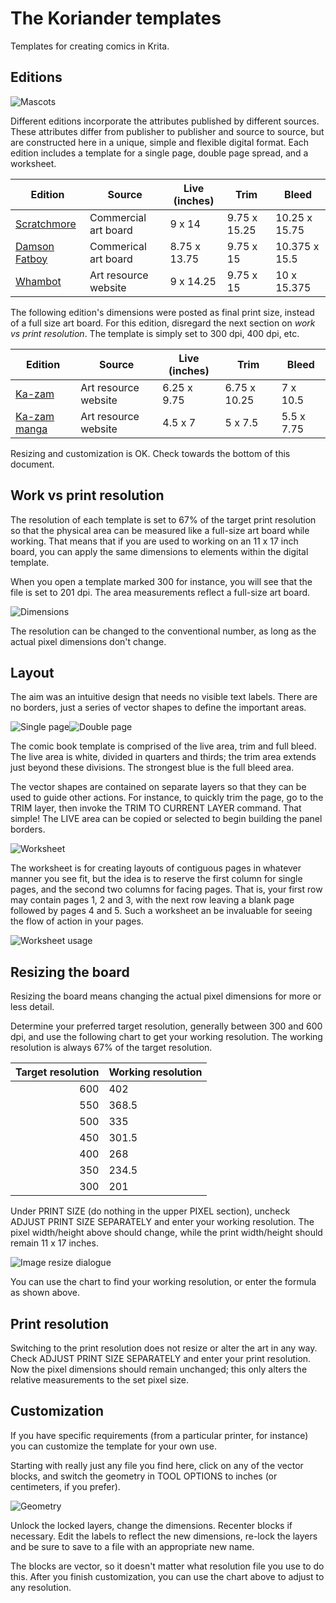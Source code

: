 # The Koriander templates

Templates for creating comics in Krita.

## Editions

![Mascots](img/mascots.png)

Different editions incorporate the attributes published by different sources. These attributes differ from publisher to publisher and source to source, but are constructed here in a unique, simple and flexible digital format. Each edition includes a template for a single page, double page spread, and a worksheet.

Edition                                                                                   | Source                | Live (inches) | Trim          | Bleed
----------------------------------------------------------------------------------------- | --------------------- | ------------- | ------------- | -------------
[Scratchmore](https://github.com/ko-koriander/ko-templates/tree/main/scratchmore-edition) | Commercial art board  | 9 x 14        | 9.75 x 15.25  | 10.25 x 15.75
[Damson Fatboy](https://github.com/ko-koriander/ko-templates/tree/main/damson-edition)    | Commerical art board  | 8.75 x 13.75  | 9.75 x 15     | 10.375 x 15.5
[Whambot](https://github.com/ko-koriander/ko-templates/tree/main/whambot-edition)         | Art resource website  | 9 x 14.25     | 9.75 x 15     | 10 x 15.375

The following edition's dimensions were posted as final print size, instead of a full size art board. For this edition, disregard the next section on *work vs print resolution*. The template is simply set to 300 dpi, 400 dpi, etc.

Edition                                                                               | Source                | Live (inches) | Trim          | Bleed
------------------------------------------------------------------------------------- | --------------------- | ------------- | ------------- | --------
[Ka-zam](https://github.com/ko-koriander/ko-templates/tree/main/kazam-edition)        | Art resource website  | 6.25 x 9.75   | 6.75 x 10.25  | 7 x 10.5
[Ka-zam manga](https://github.com/ko-koriander/ko-templates/tree/main/kazam-edition)  | Art resource website  | 4.5 x 7       | 5 x 7.5       | 5.5 x 7.75

Resizing and customization is OK. Check towards the bottom of this document.

## Work vs print resolution

The resolution of each template is set to 67% of the target print resolution so that the physical area can be measured like a full-size art board while working. That means that if you are used to working on an 11 x 17 inch board, you can apply the same dimensions to elements within the digital template.

When you open a template marked 300 for instance, you will see that the file is set to 201 dpi. The area measurements reflect a full-size art board.

![Dimensions](img/dimensions.png)

The resolution can be changed to the conventional number, as long as the actual pixel dimensions don't change.

## Layout

The aim was an intuitive design that needs no visible text labels. There are no borders, just a series of vector shapes to define the important areas.

![Single page](img/single-page.png)![Double page](img/double-page.png)

The comic book template is comprised of the live area, trim and full bleed. The live area is white, divided in quarters and thirds; the trim area extends just beyond these divisions. The strongest blue is the full bleed area.

The vector shapes are contained on separate layers so that they can be used to guide other actions. For instance, to quickly trim the page, go to the TRIM layer, then invoke the TRIM TO CURRENT LAYER command. That simple! The LIVE area can be copied or selected to begin building the panel borders.

![Worksheet](img/worksheet.png)

The worksheet is for creating layouts of contiguous pages in whatever manner you see fit, but the idea is to reserve the first column for single pages, and the second two columns for facing pages. That is, your first row may contain pages 1, 2 and 3, with the next row leaving a blank page followed by pages 4 and 5. Such a worksheet an be invaluable for seeing the flow of action in your pages.

![Worksheet usage](img/worksheet-usage.png)

## Resizing the board

Resizing the board means changing the actual pixel dimensions for more or less detail.

Determine your preferred target resolution, generally between 300 and 600 dpi, and use the following chart to get your working resolution. The working resolution is always 67% of the target resolution.

Target resolution   | Working resolution
------------------: | ------------------
600                 | 402
550                 | 368.5
500                 | 335
450                 | 301.5
400                 | 268
350                 | 234.5
300                 | 201

Under PRINT SIZE (do nothing in the upper PIXEL section), uncheck ADJUST PRINT SIZE SEPARATELY and enter your working resolution. The pixel width/height above should change, while the print width/height should remain 11 x 17 inches.

![Image resize dialogue](img/image-resize-dialogue.png)

You can use the chart to find your working resolution, or enter the formula as shown above.

## Print resolution

Switching to the print resolution does not resize or alter the art in any way. Check ADJUST PRINT SIZE SEPARATELY and enter your print resolution. Now the pixel dimensions should remain unchanged; this only alters the relative measurements to the set pixel size.

## Customization

If you have specific requirements (from a particular printer, for instance) you can customize the template for your own use.

Starting with really just any file you find here, click on any of the vector blocks, and switch the geometry in TOOL OPTIONS to inches (or centimeters, if you prefer).

![Geometry](img/geometry-2.png)

Unlock the locked layers, change the dimensions. Recenter blocks if necessary. Edit the labels to reflect the new dimensions, re-lock the layers and be sure to save to a file with an appropriate new name.

The blocks are vector, so it doesn't matter what resolution file you use to do this. After you finish customization, you can use the chart above to adjust to any resolution.
